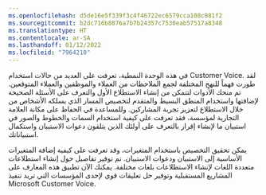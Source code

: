 ```yaml
---
ms.openlocfilehash: d5de16e5f339f3c4f46722ec6579cca108c081f2
ms.sourcegitcommit: b2dc716b8876a7b7b24357c7530eab57517a8348
ms.translationtype: HT
ms.contentlocale: ar-SA
ms.lasthandoff: 01/12/2022
ms.locfileid: "7964210"
---
```

في هذه الوحدة النمطية، تعرفت على العديد من حالات استخدام Customer Voice. لقد طورت فهماً للنهج المختلفة لجمع الملاحظات من العملاء والموظفين والعملاء المتوقعين. تم منحك الأدوات لتتمكن من إنشاء الاستطلاع الأول والتعرف على الأسئلة الصحيحة لإضافتها واستخدام المنطق البسيط والمتقدم لتخصيص المسار الذي يسلكه الأشخاص من خلال الاستطلاع لتعزيز تجربة المشاركين. وللمساعدة في الحفاظ على مكانة العلامة التجارية لمؤسسة، فقد تعرفت على كيفية استخدام السمات والخطوط والصور في استبيان ما لإنشاء إقرار بالتعرف على أولئك الذين يتلقون دعوات الاستبيان واستكمال استبياناتك. 

يمكن تحقيق التخصيص باستخدام المتغيرات، وقد تعرفت على كيفية إضافة المتغيرات الأساسية إلى الاستبيان ودعوات الاستبيان. تم توفير تفاصيل حول إنشاء استطلاعات متعددة اللغات لإنشاء الاستطلاعات بلغات مختلفة. يمكنك الآن تطبيق هذه المعارف على المشاريع المستقبلية وتوفير حل تعليقات قوي لإحدى المؤسسات التي تريد تنفيذ Microsoft Customer Voice.  
